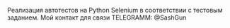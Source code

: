 Реализация автотестов на Python Selenium в соответствии с тестовым заданием.
Мой контакт для связи TELEGRAMM: @SashGun
